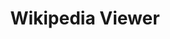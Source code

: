 ---
title: Wikipedia Viewer
desc: A web app to search and display articles from Wikipedia.
techs:
    - html
    - css
    - less
    - javascript
    - jquery
    - materialize
source: https://github.com/cod3rguy/wikipedia-viewer
demo: http://santak.xyz/phplab/wikipedia-viewer/
---